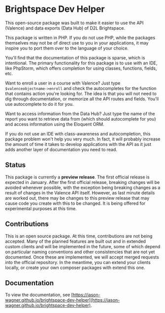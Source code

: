# Brightspace Dev Helper
This open-source package was built to make it easier to use the API (Valence) and data exports (Data Hub) of D2L Brightspace.

This package is written in PHP. If you do not use PHP, while the packages themselves may not be of direct use to you in your applications, it may inspire you to port them over to the language of your choice.

You'll find that the documentation of this package is sparse, which is intentional. The primary functionality for this package is to use with an IDE, like PhpStorm, which offers completion for using classes, functions, fields, etc.

Want to enroll a user in a course with Valence? Just type <code>$valenceobjectname->enroll</code> and check the autocompletes for the function that contains action you're looking for. The idea is that you will not need to dig through documentation, or memorize all the API routes and fields. You'll use autocomplete to do it for you.

Want to access information from the Data Hub? Just type the name of the report you want to retrieve data from (which should autocomplete for you) and access information using the Eloquent ORM.

If you do not use an IDE with class-awareness and autocompletion, this package problem won't help you very much. In fact, it will probably increase the amount of time it takes to develop applications with the API as it just adds another layer of documentation you need to read.

## Status
This package is currently a <strong>preview release</strong>. The first official release is expected in January. After the first official release, breaking changes will be avoided whenever possible, with the exception being breaking changes as a result of changes in the Valence API itself. However, as last minute details are worked out, there may be changes to this preview release that may cause code you create with this to be changed. It is being offered for experimental purposes at this time.

## Contributions
This is an open source package. At this time, contributions are not being accepted. Many of the planned features are built out and in extended custom clients and will be implemented in the future, some of which depend on particular naming conventions and other consistencies that are not yet documented. Once these are implemented, we will accept merged requests into the official repository. In the meantime, you can extend your clients locally, or create your own composer packages with extend this one.

## Documentation
To view the documentation, see [https://jason-wagner.github.io/brightspace-dev-helper](https://jason-wagner.github.io/brightspace-dev-helper).
